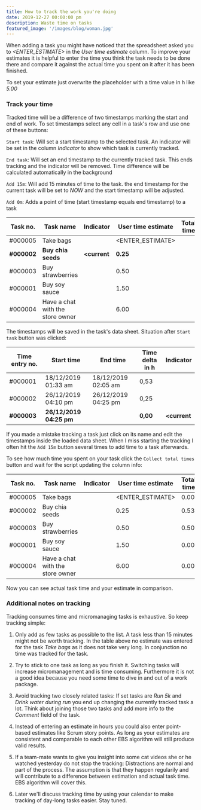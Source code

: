 ```yaml
---
title: How to track the work you're doing
date: 2019-12-27 00:00:00 pm
description: Waste time on tasks
featured_image: '/images/blog/woman.jpg'
---
```


When adding a task you might have noticed that the spreadsheet asked you to *\<ENTER_ESTIMATE\>* in the *User time estimate* column. To improve your estimates it is helpful to enter the time you think the task needs to be done there and compare it against the actual time you spent on it after it has been finished.

To set your estimate just overwrite the placeholder with a time value in h like *5.00*

### Track your time

Tracked time will be a difference of two timestamps marking the start and end of work. To set timestamps select any cell in a task's row and use one of these buttons:

`Start task`: Will set a start timestamp to the selected task. An indicator will be set in the column *Indicator* to show which task is currently tracked.

`End task`: Will set an end timestamp to the currently tracked task. This ends tracking and the indicator will be removed. Time difference will be calculated automatically in the background

`Add 15m`: Will add 15 minutes of time to the task. the end timestamp for the current task will be set to *NOW* and the start timestamp will be adjusted.

`Add 0m`: Adds a point of time (start timestamp equals end timestamp) to a task

| Task no. | Task name                        | Indicator | User time estimate | Total time |
|----------|----------------------------------|-----------|--------------------|------------|
| #000005  | Take bags                        |           | \<ENTER_ESTIMATE\> |            |
| **#000002**  | **Buy chia seeds**                   | **\<current** | **0.25**               |            |
| #000003  | Buy strawberries                 |           | 0.50               |            |
| #000001  | Buy soy sauce                    |           | 1.50               |            |
| #000004  | Have a chat with the store owner |           | 6.00               |            |

The timestamps will be saved in the task's data sheet. Situation after `Start task` button was clicked:

| Time entry no. | Start time       | End time         | Time delta in h | Indicator |
|----------------|------------------|------------------|-----------------|-----------|
| #000001        | 18/12/2019 01:33 am | 18/12/2019 02:05 am | 0,53            |           |
| #000002        | 26/12/2019 04:10 pm | 26/12/2019 04:25 pm | 0,25            |           |
| **#000003**        | **26/12/2019 04:25 pm** |                  | **0,00**            | **<current**  |

If you made a mistake tracking a task just click on its name and edit the timestamps inside the loaded data sheet.
When I miss starting the tracking I often hit the `Add 15m` button several times to add time to a task afterwards. 

To see how much time you spent on  your task click the `Collect total times` button and wait for the script updating the column info:

| Task no. | Task name                        | Indicator | User time estimate | Total time |
|----------|----------------------------------|-----------|--------------------|------------|
| #000005  | Take bags                        |           | \<ENTER_ESTIMATE\> |  0.00      |
| #000002  | Buy chia seeds                   |           | 0.25               |  0.53      |
| #000003  | Buy strawberries                 |           | 0.50               |  0.50      |
| #000001  | Buy soy sauce                    |           | 1.50               |  0.00      |
| #000004  | Have a chat with the store owner |           | 6.00               |  0.00      |

Now you can see actual task time and your estimate in comparison.

### Additional notes on tracking

Tracking consumes time and micromanaging tasks is exhaustive. So keep tracking simple:

1. Only add as few tasks as possible to the list. A task less than 15 minutes might not be worth tracking. In the table above no estimate was entered for the task *Take bags* as it does not take very long. In conjunction no time was tracked for the task.

1. Try to stick to one task as long as you finish it. Switching tasks will increase micromanagement and is time consuming. Furthermore it is not a good idea because you need some time to dive in and out of a work package.

1. Avoid tracking two closely related tasks: If set tasks are *Run 5k* and *Drink water during run* you end up changing the currently tracked task a lot. Think about joining those two tasks and add more info to the *Comment* field of the task.

1. Instead of entering an estimate in hours you could also enter point-based estimates like Scrum story points. As long as your estimates are consistent and comparable to each other EBS algorithm will still produce valid results.

1. If a team-mate wants to give you insight into some cat videos she or he watched yesterday do not stop the tracking: Distractions are normal and part of the process. The assumption is that they happen regularily and will contribute to a difference between estimation and actual task time. EBS algorithm will cover this.

1. Later we'll discuss tracking time by using your calendar to make tracking of day-long tasks easier. Stay tuned.